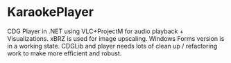 # KaraokePlayer

CDG Player in .NET using VLC+ProjectM for audio playback + Visualizations.  xBRZ is used for image upscaling.  Windows Forms version is in a working state.  CDGLib and player needs lots of clean up / refactoring work to make more efficient and robust.

